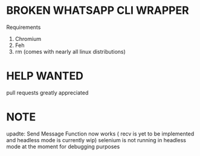 # BROKEN WHATSAPP CLI WRAPPER
Requirements
1. Chromium
2. Feh
3. rm (comes with nearly all linux distributions)


# HELP WANTED
pull requests greatly appreciated 

# NOTE 
upadte: Send Message Function now works ( recv is yet to be implemented and headless mode is currently wip)
selenium is not running in headless mode at the moment for debugging purposes 
